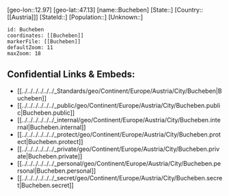﻿---
location: [47.13,12.97]
mapzoom: [7,12] 
mapmarker: city 
type: City
tags:
- geo/City


SpocWebEntityId: 29394
isDeleted: false
confidential: public

---
[geo-lon::12.97]
[geo-lat::47.13]
[name::Bucheben]
[State::]
[Country::[[Austria]]]
[StateId::]
[Population::]
[Unknown::]


```leaflet
id: Bucheben
coordinates: [[Bucheben]]
markerFile: [[Bucheben]]
defaultZoom: 11 
maxZoom: 18
```


## Confidential Links & Embeds: 
- [[../../../../../../_Standards/geo/Continent/Europe/Austria/City/Bucheben|Bucheben]] 
- [[../../../../../../_public/geo/Continent/Europe/Austria/City/Bucheben.public|Bucheben.public]] 
- [[../../../../../../_internal/geo/Continent/Europe/Austria/City/Bucheben.internal|Bucheben.internal]] 
- [[../../../../../../_protect/geo/Continent/Europe/Austria/City/Bucheben.protect|Bucheben.protect]] 
- [[../../../../../../_private/geo/Continent/Europe/Austria/City/Bucheben.private|Bucheben.private]] 
- [[../../../../../../_personal/geo/Continent/Europe/Austria/City/Bucheben.personal|Bucheben.personal]] 
- [[../../../../../../_secret/geo/Continent/Europe/Austria/City/Bucheben.secret|Bucheben.secret]] 
